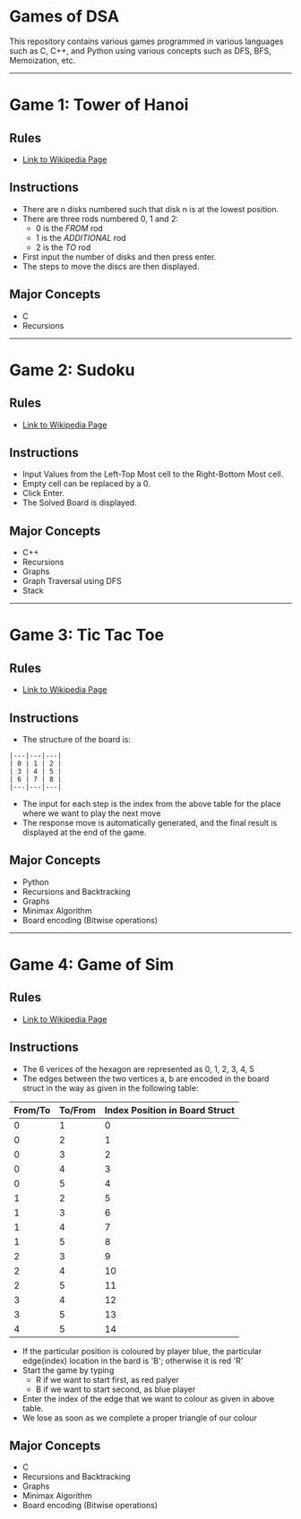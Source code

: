 # Games of DSA

This repository contains various games programmed in various languages such as C, C++, and Python using various concepts such as DFS, BFS, Memoization, etc.

--- -
# Game 1: Tower of Hanoi
## Rules
- [Link to Wikipedia Page](https://en.wikipedia.org/wiki/Tower_of_Hanoi)

## Instructions
- There are n disks numbered such that disk n is at the lowest position.
- There are three rods numbered 0, 1 and 2:
    - 0 is the *FROM* rod
    - 1 is the *ADDITIONAL* rod
    - 2 is the *TO* rod
- First input the number of disks and then press enter.
- The steps to move the discs are then displayed.

## Major Concepts
- C
- Recursions

--- -
# Game 2: Sudoku
## Rules
- [Link to Wikipedia Page](https://en.wikipedia.org/wiki/Sudoku)

## Instructions
- Input Values from the Left-Top Most cell to the Right-Bottom Most cell.
- Empty cell can be replaced by a 0.
- Click Enter.
- The Solved Board is displayed.

## Major Concepts
- C++
- Recursions
- Graphs
- Graph Traversal using DFS
- Stack


--- -
# Game 3: Tic Tac Toe
## Rules
- [Link to Wikipedia Page](https://en.wikipedia.org/wiki/Tic-tac-toe)

## Instructions
- The structure of the board is:
```
|---|---|---|
| 0 | 1 | 2 |
| 3 | 4 | 5 |
| 6 | 7 | 8 |
|---|---|---|
```
- The input for each step is the index from the above table for the place where we want to play the next move
- The response move is automatically generated, and the final result is displayed at the end of the game.

## Major Concepts
- Python
- Recursions and Backtracking
- Graphs
- Minimax Algorithm
- Board encoding (Bitwise operations)



--- -
# Game 4: Game of Sim
## Rules
- [Link to Wikipedia Page](https://en.wikipedia.org/wiki/Sim_(pencil_game))

## Instructions
- The 6 verices of the hexagon are represented as 0, 1, 2, 3, 4, 5
- The edges between the two vertices a, b are encoded in the board struct in the way as given in the following table:

| From/To | To/From | Index Position in Board Struct |
|---------|---------|--------------------------------|
| 0       | 1       | 0                              |
| 0       | 2       | 1                              |
| 0       | 3       | 2                              |
| 0       | 4       | 3                              |
| 0       | 5       | 4                              |
| 1       | 2       | 5                              |
| 1       | 3       | 6                              |
| 1       | 4       | 7                              |
| 1       | 5       | 8                              |
| 2       | 3       | 9                              |
| 2       | 4       | 10                             |
| 2       | 5       | 11                             |
| 3       | 4       | 12                             |
| 3       | 5       | 13                             |
| 4       | 5       | 14                             |

- If the particular position is coloured by player blue, the particular edge(index) location in the bard is 'B'; otherwise it is red 'R'
- Start the game by typing
    - R if we want to start first, as red palyer
    - B if we want to start second, as blue player
- Enter the index of the edge that we want to colour as given in above table.
- We lose as soon as we complete a proper triangle of our colour


## Major Concepts
- C
- Recursions and Backtracking
- Graphs
- Minimax Algorithm
- Board encoding (Bitwise operations)

